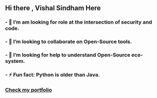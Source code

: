## Hi there , Vishal Sindham Here 
### - 🌱 I’m am looking for role at the intersection of security and code.
### - 👯 I’m looking to collaborate on Open-Source  tools.
### - 🤔 I’m looking for help to understand Open-Source eco-system.
### - ⚡ Fun fact: Python is older than Java.  

### [Check my portfolio](https://vishal-sindham.netlify.app/) 


<!--
**VishalSindham/VishalSindham** is a ✨ _special_ ✨ repository because its `README.md` (this file) appears on your GitHub profile.

Here are some ideas to get you started:

- 🔭 I’m currently working on  ...
- 🌱 I’m currently learning ...
- 👯 I’m looking to collaborate on Open-source python security tools.
### - 🔭 I’m currently working as a Application Security Analyst and like using python to automate.
- 🤔 I’m looking for help with ...
- 💬 Ask me about ...
- 📫 How to reach me: ...
- 😄 Pronouns: ...
- ⚡ Fun fact: ...
-->
